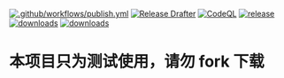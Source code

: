 [![.github/workflows/publish.yml](https://github.com/shaww855/acfunlivefortest/actions/workflows/publish.yml/badge.svg)](https://github.com/shaww855/acfunlivefortest/actions/workflows/publish.yml)
[![Release Drafter](https://github.com/shaww855/acfunlivefortest/actions/workflows/release-drafter.yml/badge.svg)](https://github.com/shaww855/acfunlivefortest/actions/workflows/release-drafter.yml)
[![CodeQL](https://github.com/shaww855/acfunlivefortest/actions/workflows/codeql-analysis.yml/badge.svg)](https://github.com/shaww855/acfunlivefortest/actions/workflows/codeql-analysis.yml)
[![release](https://img.shields.io/github/v/release/shaww855/acfunlivefortest)](https://github.com/shaww855/acfunlivefortest/releases)
[![downloads](https://img.shields.io/github/downloads/shaww855/acfunlivefortest/total)](https://github.com/shaww855/acfunlivefortest/releases)
[![downloads](https://img.shields.io/github/license/shaww855/acfunlivefortest)](https://github.com/shaww855/acfunlivefortest/blob/main/LICENSE)  

# 本项目只为测试使用，请勿 fork 下载
